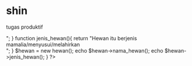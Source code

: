 # shin
tugas produktif

<?php

class hewan{
         var $nama;
         var $jenis;

         function nama_hewan(){
                    return "Hewan itu adalah Gajah<br/>";
         }
         function jenis_hewan(){
                    return "Hewan itu berjenis mamalia/menyusui/melahirkan<br/>";
         }

$hewan = new hewan();
echo $hewan->nama_hewan();
echo $hewan->jenis_hewan();

}

?>
